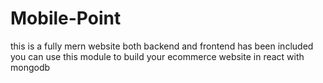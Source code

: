 # Mobile-Point
this is a fully mern website both backend and frontend has been included you can use this module to build your ecommerce website in react with mongodb

